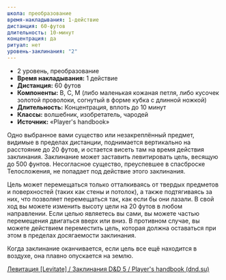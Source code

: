 ```yaml
---
школа: преобразование
время-накладывания: 1-действие
дистанция: 60-футов
длительность: 10-минут
концентрация: да
ритуал: нет
уровень-заклинания: "2"
---
```

- 2 уровень, преобразование
- **Время накладывания:** 1 действие
- **Дистанция:** 60 футов
- **Компоненты:** В, С, М (либо маленькая кожаная петля, либо кусочек золотой проволоки, согнутый в форме кубка с длинной ножкой)
- **Длительность:** Концентрация, вплоть до 10 минут
- **Классы:** волшебник, изобретатель, чародей
- **Источник:** «Player's handbook»

Одно выбранное вами существо или незакреплённый предмет, видимые в пределах дистанции, поднимается вертикально на расстояние до 20 футов, и остается висеть там на время действия заклинания. Заклинание может заставить левитировать цель, весящую до 500 фунтов. Несогласное существо, преуспевшее в спасброске Телосложения, не попадает под действие этого заклинания.

Цель может перемещаться только отталкиваясь от твердых предметов и поверхностей (таких как стены и потолок), а также подтягиваясь за них, что позволяет перемещаться так, как если бы они лазали. В свой ход вы можете изменить высоту цели на 20 футов в любом направлении. Если целью являетесь вы сами, вы можете частью перемещения двигаться вверх или вниз. В противном случае, вы можете действием переместить цель, которая должна оставаться при этом в пределах досягаемости заклинания.

Когда заклинание оканчивается, если цель все ещё находится в воздухе, она плавно опускается на землю.

[Левитация [Levitate] / Заклинания D&D 5 / Player's handbook (dnd.su)](https://dnd.su/spells/139-levitate/)